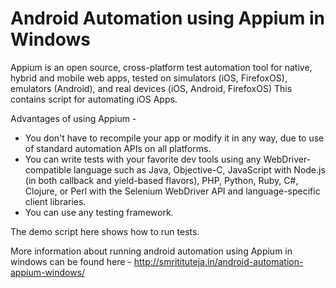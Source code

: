 # Android Automation using Appium in Windows

Appium is an open source, cross-platform test automation tool for native, hybrid and mobile web apps, tested on simulators (iOS, FirefoxOS), emulators (Android), and real devices (iOS, Android, FirefoxOS) This contains script for automating iOS Apps.

Advantages of using Appium -

- You don't have to recompile your app or modify it in any way, due to use of standard automation APIs on all platforms.
- You can write tests with your favorite dev tools using any WebDriver-compatible language such as Java, Objective-C, JavaScript with Node.js (in both callback and yield-based flavors), PHP, Python, Ruby, C#, Clojure, or Perl with the Selenium WebDriver API and language-specific client libraries.
- You can use any testing framework.


The demo script here shows how to run tests.

More information about running android automation using Appium in windows can be found here - http://smritituteja.in/android-automation-appium-windows/
